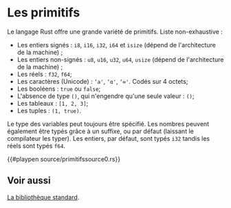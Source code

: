 # Les primitifs

Le langage Rust offre une grande variété de primitifs. Liste non-exhaustive :


* Les entiers signés : `i8`, `i16`, `i32`, `i64` et `isize` (dépend de l'architecture de la machine) ;
* Les entiers non-signés : `u8`, `u16`, `u32`, `u64`, `usize` (dépend de l'architecture de la machine) ;
* Les réels : `f32`, `f64`;
* Les caractères (Unicode) : `‘a'`, `‘α'`, `‘∞'`. Codés sur 4 octets;
* Les booléens : `true` ou `false`;
* L'absence de type `()`, qui n'engendre qu'une seule valeur : `()`;
* Les tableaux : `[1, 2, 3]`;
* Les tuples : `(1, true)`.

Le type des variables peut toujours être spécifié. Les nombres peuvent également être typés grâce à un suffixe, ou par défaut (laissant le compilateur les typer). Les entiers, par défaut, sont typés `i32` tandis les réels sont typés `f64`.

{{#playpen source/primitifssource0.rs}}

## Voir aussi

[La bibliothèque standard][std].

[std]: https://doc.rust-lang.org/std/
